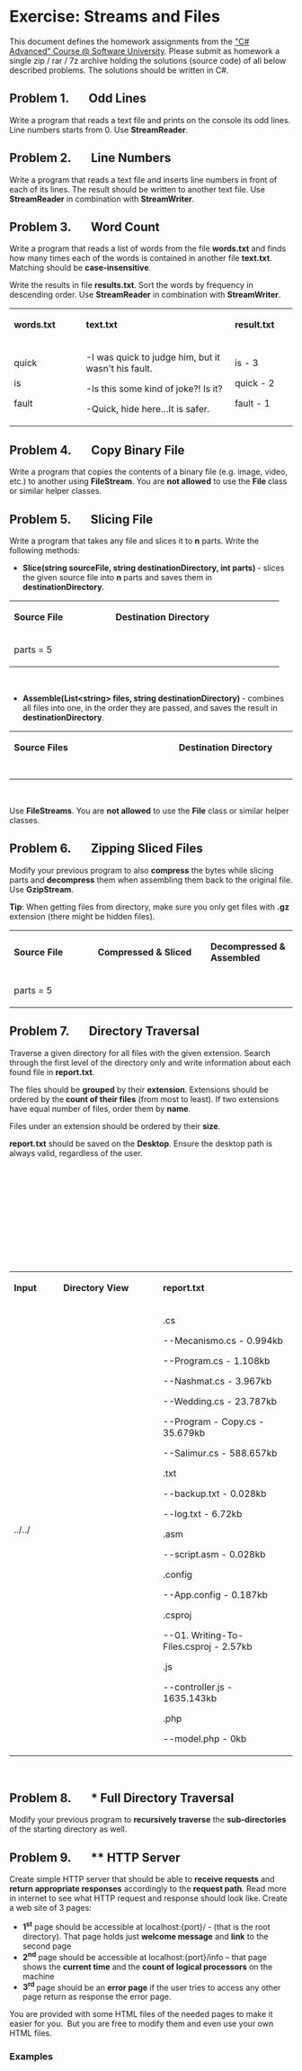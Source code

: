 <h1>Exercise: Streams and Files</h1>
<p>This document defines the homework assignments from the <a href="https://softuni.bg/trainings/1633/csharp-advanced-may-2017">"C# Advanced" Course @ Software University</a>. Please submit as homework a single zip / rar / 7z archive holding the solutions (source code) of all below described problems. The solutions should be written in C#.</p>
<h2>Problem 1.&nbsp;&nbsp;&nbsp;&nbsp;&nbsp;&nbsp; Odd Lines</h2>
<p>Write a program that reads a text file and prints on the console its odd lines. Line numbers starts from 0. Use <strong>StreamReader</strong>.</p>
<h2>Problem 2.&nbsp;&nbsp;&nbsp;&nbsp;&nbsp;&nbsp; Line Numbers</h2>
<p>Write a program that reads a text file and inserts line numbers in front of each of its lines. The result should be written to another text file. Use <strong>StreamReader</strong> in combination with <strong>StreamWriter</strong>.</p>
<h2>Problem 3.&nbsp;&nbsp;&nbsp;&nbsp;&nbsp;&nbsp; Word Count</h2>
<p>Write a program that reads a list of words from the file <strong>words.txt</strong> and finds how many times each of the words is contained in another file <strong>text.txt</strong>. Matching should be <strong>case-insensitive</strong>.</p>
<p>Write the results in file <strong>results.txt</strong>. Sort the words by frequency in descending order. Use <strong>StreamReader</strong> in combination with <strong>StreamWriter</strong>.</p>
<table>
<tbody>
<tr>
<td width="114">
<p><strong>words.txt</strong></p>
</td>
<td width="258">
<p><strong>text.txt</strong></p>
</td>
<td width="96">
<p><strong>result.txt</strong></p>
</td>
</tr>
<tr>
<td width="114">
<p>quick</p>
<p>is</p>
<p>fault</p>
</td>
<td width="258">
<p>-I was quick to judge him, but it wasn't his fault.</p>
<p>-Is this some kind of joke?! Is it?</p>
<p>-Quick, hide here&hellip;It is safer.</p>
</td>
<td width="96">
<p>is - 3</p>
<p>quick - 2</p>
<p>fault - 1</p>
</td>
</tr>
</tbody>
</table>
<h2>Problem 4.&nbsp;&nbsp;&nbsp;&nbsp;&nbsp;&nbsp; Copy Binary File</h2>
<p>Write a program that copies the contents of a binary file (e.g. image, video, etc.) to another using <strong>FileStream</strong>. You are <strong>not allowed</strong> to use the <strong>File </strong>class or similar helper classes.</p>
<h2>Problem 5.&nbsp;&nbsp;&nbsp;&nbsp;&nbsp;&nbsp; Slicing File</h2>
<p>Write a program that takes any file and slices it to <strong>n</strong> parts. Write the following methods:</p>
<ul>
<li><strong>Slice(string sourceFile, string destinationDirectory, int parts) </strong>- slices the given source file into <strong>n</strong> parts and saves them in <strong>destinationDirectory</strong>.</li>
</ul>
<table>
<tbody>
<tr>
<td width="165">
<p><strong>Source File</strong></p>
</td>
<td width="283">
<p><strong>Destination Directory</strong></p>
</td>
</tr>
<tr>
<td width="165">
<p>parts = 5</p>
</td>
<td width="283">&nbsp;</td>
</tr>
</tbody>
</table>
<p>&nbsp;</p>
<ul>
<li><strong>Assemble(List&lt;string&gt; files, string destinationDirectory) </strong>- combines all files into one, in the order they are passed, and saves the result in <strong>destinationDirectory</strong>.</li>
</ul>
<table>
<tbody>
<tr>
<td width="283">
<p><strong>Source Files</strong></p>
</td>
<td width="197">
<p><strong>Destination Directory</strong></p>
</td>
</tr>
<tr>
<td width="283">&nbsp;</td>
<td width="197">&nbsp;</td>
</tr>
</tbody>
</table>
<p>&nbsp;</p>
<p>Use <strong>FileStreams</strong>. You are <strong>not allowed</strong> to use the <strong>File</strong> class or similar helper classes.</p>
<h2>Problem 6.&nbsp;&nbsp;&nbsp;&nbsp;&nbsp;&nbsp; Zipping Sliced Files</h2>
<p>Modify your previous program to also <strong>compress</strong> the bytes while slicing parts and <strong>decompress</strong> them when assembling them back to the original file. Use <strong>GzipStream</strong>.</p>
<p><strong>Tip</strong>: When getting files from directory, make sure you only get files with <strong>.gz</strong> extension (there might be hidden files).</p>
<table>
<tbody>
<tr>
<td width="228">
<p><strong>Source File</strong></p>
</td>
<td width="289">
<p><strong>Compressed &amp; Sliced</strong></p>
</td>
<td width="162">
<p><strong>Decompressed &amp; Assembled</strong></p>
</td>
</tr>
<tr>
<td width="228">
<p>parts = 5</p>
</td>
<td width="289">&nbsp;</td>
<td width="162">&nbsp;</td>
</tr>
</tbody>
</table>
<h2>Problem 7.&nbsp;&nbsp;&nbsp;&nbsp;&nbsp;&nbsp; Directory Traversal</h2>
<p>Traverse a given directory for all files with the given extension. Search through the first level of the directory only and write information about each found file in <strong>report.txt</strong>.</p>
<p>The files should be <strong>grouped</strong> by their <strong>extension</strong>. Extensions should be ordered by the<strong> count of their files</strong> (from most to least). If two extensions have equal number of files, order them by <strong>name</strong>.</p>
<p>Files under an extension should be ordered by their <strong>size</strong>.</p>
<p><strong>report.txt</strong> should be saved on the <strong>Desktop</strong>. Ensure the desktop path is always valid, regardless of the user.</p>
<p>&nbsp;</p>
<p>&nbsp;</p>
<p>&nbsp;</p>
<p>&nbsp;</p>
<p>&nbsp;</p>
<p>&nbsp;</p>
<table>
<tbody>
<tr>
<td width="102">
<p><strong>Input</strong></p>
</td>
<td width="246">
<p><strong>Directory View</strong></p>
</td>
<td width="331">
<p><strong>report.txt</strong></p>
</td>
</tr>
<tr>
<td width="102">
<p>../../</p>
</td>
<td width="246">&nbsp;</td>
<td width="331">
<p>.cs</p>
<p>--Mecanismo.cs - 0.994kb</p>
<p>--Program.cs - 1.108kb</p>
<p>--Nashmat.cs - 3.967kb</p>
<p>--Wedding.cs - 23.787kb</p>
<p>--Program - Copy.cs - 35.679kb</p>
<p>--Salimur.cs - 588.657kb</p>
<p>.txt</p>
<p>--backup.txt - 0.028kb</p>
<p>--log.txt - 6.72kb</p>
<p>.asm</p>
<p>--script.asm - 0.028kb</p>
<p>.config</p>
<p>--App.config - 0.187kb</p>
<p>.csproj</p>
<p>--01. Writing-To-Files.csproj - 2.57kb</p>
<p>.js</p>
<p>--controller.js - 1635.143kb</p>
<p>.php</p>
<p>--model.php - 0kb</p>
</td>
</tr>
</tbody>
</table>
<p>&nbsp;</p>
<h2>Problem 8.&nbsp;&nbsp;&nbsp;&nbsp;&nbsp;&nbsp; * Full Directory Traversal</h2>
<p>Modify your previous program to <strong>recursively traverse</strong> the <strong>sub-directories</strong> of the starting directory as well.</p>
<h2>Problem 9.&nbsp;&nbsp;&nbsp;&nbsp;&nbsp;&nbsp; ** HTTP Server</h2>
<p>Create simple HTTP server that should be able to <strong>receive requests</strong> and <strong>return appropriate responses</strong> accordingly to the <strong>request path</strong>. Read more in internet to see what HTTP request and response should look like. Create a web site of 3 pages:</p>
<ul>
<li><strong>1<sup>st</sup></strong> page should be accessible at localhost:{port}/ - (that is the root directory). That page holds just <strong>welcome message</strong> and <strong>link</strong> to the second page</li>
<li><strong>2<sup>nd</sup></strong> page should be accessible at localhost:{port}/info &ndash; that page shows the <strong>current time</strong> and the <strong>count of logical processors</strong> on the machine</li>
<li><strong>3<sup>rd</sup> </strong>page should be an <strong>error page</strong> if the user tries to access any other page return as response the error page.</li>
</ul>
<p>You are provided with some HTML files of the needed pages to make it easier for you.&nbsp; But you are free to modify them and even use your own HTML files.</p>
<h3>Examples</h3>
<p>&nbsp;</p>
